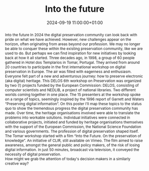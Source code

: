 ---
abstract: "Into the future\nIn 2024 the digital preservation community can look back
  with pride on what we have achieved. However, new challenges appear on the horizon,
  often originating from areas beyond our profession. We may no longer be able to
  conquer these within the existing preservation community, like we are used to do.
  But perhaps we can find inspiration for new initiatives by looking back at how it
  all started.\nThree decades ago, in 1998, a group of 60 people gathered in Hotel
  dos Templarios in Tomar, Portugal. They arrived from around 20 countries to participate
  in the first international workshop on digital preservation in Europe. The air was
  filled with eagerness and enthusiasm. Everyone felt part of a new and adventurous
  journey: how to preserve electronic (aka digital) heritage.\nThis DELOS 6th workshop
  on Preservation was organized by two (!) projects funded by the European Commission:
  DELOS, consisting of computer scientists and NEDLIB, a project of national libraries.
  Two different worlds coming together in one place.\nThe 15 presenters at the workshop
  spoke on a range of topics, seemingly inspired by the 1996 report of Garrett and
  Waters “Preserving digital information”. On this poster I’ll map these topics to
  the status quo to show the tremendous progress the digital preservation community
  has made. Over time, the heritage organisations involved were able to translate
  the problems into workable solutions. Individual initiatives were connected in collaborative
  projects, initiated and funded by heritage organisations themselves with the support
  of the European Commission, the National Science Foundation and various governments.
  The profession of digital preservation shaped itself.\nThe Tomar workshop started
  with a film “Into the Future. On the preservation of knowledge”. An initiative of
  CLIR, still available on Vimeo. The film aimed to raise awareness, amongst the general
  public and policy makers, of the risk of losing digital information. In just 50
  minutes, broadcast via television, it conveyed the necessity of digital preservation.
  \ \nHow might we grab the attention of today's decision makers in a similarly creative
  way?"
creators:
- Barbara Sierman
date: 2024-09-19 11:00:00+01:00
document_url: https://drive.google.com/file/d/1jCHW6pPa6IXNLa9aGduGTu-FzsTDoJAu/view?usp=drive_link
grand_parent: iPRES
institutions: []
keywords:
- communications and advocacy for dp
- scaling up
landing_page_url: https://zenodo.org/records/13642755
language: eng
layout: publication
license: Creative Commons Attribution Share-Alike 4.0 (CC-BY-SA-4.0)
notes_url: ''
parent: iPRES 2024
publication_type: poster
size: null
slides_url: ''
source_name: iPRES
stream_url: ''
title: Into the future
year: 2024
---
